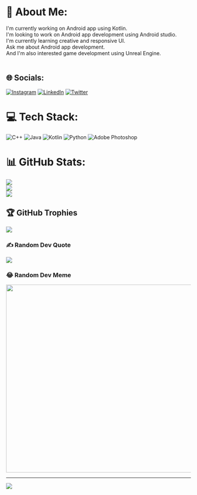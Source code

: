 # 💫 About Me:
I'm currently working on Android app using Kotlin.<br>I'm looking to work on Android app development using Android studio.<br>I'm currently learning creative and responsive UI.<br>Ask me about Android app development.<br>And I'm also interested game development using Unreal Engine.<br><br>


## 🌐 Socials:
[![Instagram](https://img.shields.io/badge/Instagram-%23E4405F.svg?logo=Instagram&logoColor=white)](https://instagram.com/shudhansu_rajput) [![LinkedIn](https://img.shields.io/badge/LinkedIn-%230077B5.svg?logo=linkedin&logoColor=white)](https://linkedin.com/in/shudhansu-jadaun-691702261) [![Twitter](https://img.shields.io/badge/Twitter-%231DA1F2.svg?logo=Twitter&logoColor=white)](https://twitter.com/@jadaunShudhansu) 

# 💻 Tech Stack:
![C++](https://img.shields.io/badge/c++-%2300599C.svg?style=for-the-badge&logo=c%2B%2B&logoColor=white) ![Java](https://img.shields.io/badge/java-%23ED8B00.svg?style=for-the-badge&logo=java&logoColor=white) ![Kotlin](https://img.shields.io/badge/kotlin-%230095D5.svg?style=for-the-badge&logo=kotlin&logoColor=white) ![Python](https://img.shields.io/badge/python-3670A0?style=for-the-badge&logo=python&logoColor=ffdd54) ![Adobe Photoshop](https://img.shields.io/badge/adobephotoshop-%2331A8FF.svg?style=for-the-badge&logo=adobephotoshop&logoColor=white)
# 📊 GitHub Stats:
![](https://github-readme-stats.vercel.app/api?username=shudhansujadaun&theme=dark&hide_border=false&include_all_commits=true&count_private=true)<br/>
![](https://github-readme-streak-stats.herokuapp.com/?user=shudhansujadaun&theme=dark&hide_border=false)<br/>
![](https://github-readme-stats.vercel.app/api/top-langs/?username=shudhansujadaun&theme=dark&hide_border=false&include_all_commits=true&count_private=true&layout=compact)

## 🏆 GitHub Trophies
![](https://github-profile-trophy.vercel.app/?username=shudhansujadaun&theme=radical&no-frame=false&no-bg=true&margin-w=4)

### ✍️ Random Dev Quote
![](https://quotes-github-readme.vercel.app/api?type=horizontal&theme=radical)

### 😂 Random Dev Meme
<img src="https://random-memer.herokuapp.com/" width="512px"/>

---
[![](https://visitcount.itsvg.in/api?id=shudhansujadaun&icon=0&color=0)](https://visitcount.itsvg.in)

